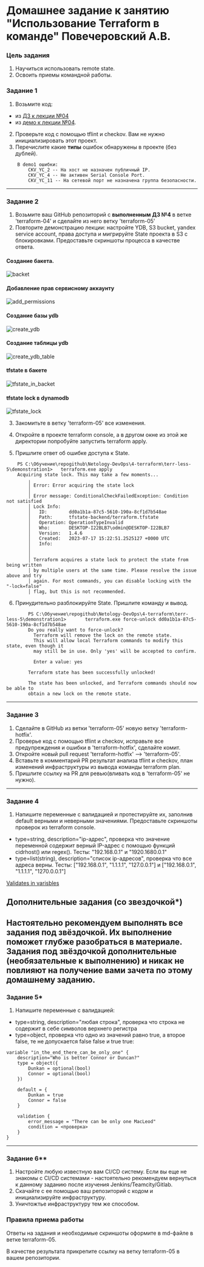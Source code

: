 # Домашнее задание к занятию "Использование Terraform в команде" Повечеровский А.В.

### Цель задания

1. Научиться использовать remote state.
2. Освоить приемы командной работы.

### Задание 1

1. Возьмите код:
- из [ДЗ к лекции №04](https://github.com/netology-code/ter-homeworks/tree/main/04/src) 
- из [демо к лекции №04](https://github.com/netology-code/ter-homeworks/tree/main/04/demonstration1).
2. Проверьте код с помощью tflint и checkov. Вам не нужно инициализировать этот проект.
3. Перечислите какие **типы** ошибок обнаружены в проекте (без дублей).
```
    В demo1 ошибки:
        CKV_YC_2 -- На хост не назначен публичный IP.
        CKV_YC_4 -- Не активен Serial Console Port.
        CKV_YC_11 -- На сетевой порт не назначена группа безопасности.
```
------

### Задание 2

1. Возьмите ваш GitHub репозиторий с **выполненным ДЗ №4** в ветке 'terraform-04' и сделайте из него ветку 'terraform-05'
2. Повторите демонстрацию лекции: настройте YDB, S3 bucket, yandex service account, права доступа и мигрируйте State проекта в S3 с блокировками. Предоставьте скриншоты процесса в качестве ответа.
#### Создание бакета.
![backet](./res/create_backet.png)

#### Добавление прав сервисному аккаунту
![add_permissions](./res/add_permissions.png)

#### Создание базы ydb
![create_ydb](./res/create_ydb_database.png)

#### Создание таблицы ydb
![create_ydb_table](./res/create_ydb_table.png)

#### tfstate в бакете
![tfstate_in_backet](./res/tfstate_in_backet.png)

#### tfstate lock в dynamodb
![tfstate_lock](./res/tfstate_lock.png)

3. Закомитьте в ветку 'terraform-05' все изменения.
4. Откройте в проекте terraform console, а в другом окне из этой же директории попробуйте запустить terraform apply.

5. Пришлите ответ об ошибке доступа к State.
```
    PS C:\Обучение\repogithub\Netology-DevOps\4-terraform\terr-less-5\demonstration1>   terraform.exe apply
    Acquiring state lock. This may take a few moments...
        ╷
        │ Error: Error acquiring the state lock
        │
        │ Error message: ConditionalCheckFailedException: Condition not satisfied
        │ Lock Info:
        │   ID:        dd0a1b1a-87c5-5610-190a-8cf1d7b548ae
        │   Path:      tfstate-backend/terraform.tfstate
        │   Operation: OperationTypeInvalid
        │   Who:       DESKTOP-I22BLB7\odmin@DESKTOP-I22BLB7
        │   Version:   1.4.6
        │   Created:   2023-07-17 15:22:51.2525127 +0000 UTC
        │   Info:
        │
        │
        │ Terraform acquires a state lock to protect the state from being written
        │ by multiple users at the same time. Please resolve the issue above and try
        │ again. For most commands, you can disable locking with the "-lock=false"
        │ flag, but this is not recommended.
```
6. Принудительно разблокируйте State. Пришлите команду и вывод.
```
        PS C:\Обучение\repogithub\Netology-DevOps\4-terraform\terr-less-5\demonstration1>       terraform.exe force-unlock dd0a1b1a-87c5-5610-190a-8cf1d7b548ae
        Do you really want to force-unlock?
          Terraform will remove the lock on the remote state.
          This will allow local Terraform commands to modify this state, even though it
          may still be in use. Only 'yes' will be accepted to confirm.

          Enter a value: yes

        Terraform state has been successfully unlocked!

        The state has been unlocked, and Terraform commands should now be able to
        obtain a new lock on the remote state.
```

------
### Задание 3  

1. Сделайте в GitHub из ветки 'terraform-05' новую ветку 'terraform-hotfix'.
2. Проверье код с помощью tflint и checkov, исправьте все предупреждения и ошибки в 'terraform-hotfix', сделайте комит.
3. Откройте новый pull request 'terraform-hotfix' --> 'terraform-05'. 
4. Вставьте в комментарий PR результат анализа tflint и checkov, план изменений инфраструктуры из вывода команды terraform plan.
5. Пришлите ссылку на PR для ревью(вливать код в 'terraform-05' не нужно).

------
### Задание 4

1. Напишите переменные с валидацией и протестируйте их, заполнив default верными и неверными значениями. Предоставьте скриншоты проверок из terraform console. 

- type=string, description="ip-адрес", проверка что значение переменной содержит верный IP-адрес с помощью функций cidrhost() или regex(). Тесты:  "192.168.0.1" и "1920.1680.0.1"
- type=list(string), description="список ip-адресов", проверка что все адреса верны.  Тесты:  ["192.168.0.1", "1.1.1.1", "127.0.0.1"] и ["192.168.0.1", "1.1.1.1", "1270.0.0.1"]

[Validates in varisbles](./res/variables.tf)

## Дополнительные задания (со звездочкой*)

**Настоятельно рекомендуем выполнять все задания под звёздочкой.**   Их выполнение поможет глубже разобраться в материале.   
Задания под звёздочкой дополнительные (необязательные к выполнению) и никак не повлияют на получение вами зачета по этому домашнему заданию. 
------
### Задание 5*
1. Напишите переменные с валидацией:
- type=string, description="любая строка", проверка что строка не содержит в себе символов верхнего регистра
- type=object, проверка что одно из значений равно true, а второе false, те не допускается false false и true true:
```
variable "in_the_end_there_can_be_only_one" {
    description="Who is better Connor or Duncan?"
    type = object({
        Dunkan = optional(bool)
        Connor = optional(bool)
    })

    default = {
        Dunkan = true
        Connor = false
    }

    validation {
        error_message = "There can be only one MacLeod"
        condition = <проверка>
    }
}
```
------
### Задание 6**  

1. Настройте любую известную вам CI/CD систему. Если вы еще не знакомы с CI/CD  системами - настоятельно рекомендуем вернуться к данному заданию после изучения Jenkins/Teamcity/Gitlab.
2. Скачайте с ее помощью ваш репозиторий с кодом и инициализируйте инфраструктуру.
3. Уничтожтье инфраструктуру тем же способом.


### Правила приема работы

Ответы на задания и необходимые скриншоты оформите в md-файле в ветке terraform-05.

В качестве результата прикрепите ссылку на ветку terraform-05 в вашем репозитории.